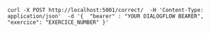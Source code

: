 `
curl -X POST http://localhost:5001/correct/ 
        -H 'Content-Type: application/json' 
        -d '{ 
          "bearer" : "YOUR DIALOGFLOW BEARER", 
          "exercice": "EXERCICE_NUMBER"
        }'
        `
